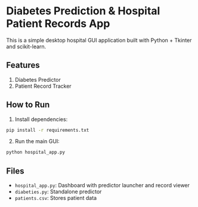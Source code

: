 # Diabetes Prediction & Hospital Patient Records App

This is a simple desktop hospital GUI application built with Python + Tkinter and scikit-learn.

## Features

1. Diabetes Predictor
2. Patient Record Tracker

## How to Run

1. Install dependencies:

```bash
pip install -r requirements.txt
```

2. Run the main GUI:

```bash
python hospital_app.py
```

## Files

- `hospital_app.py`: Dashboard with predictor launcher and record viewer
- `diabeties.py`: Standalone predictor
- `patients.csv`: Stores patient data